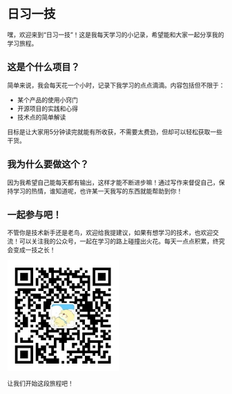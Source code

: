 # 日习一技

嘿，欢迎来到“日习一技”！这是我每天学习的小记录，希望能和大家一起分享我的学习旅程。

## 这是个什么项目？

简单来说，我会每天花一个小时，记录下我学习的点点滴滴。内容包括但不限于：

- 某个产品的使用小窍门
- 开源项目的实践和心得
- 技术点的简单解读

目标是让大家用5分钟读完就能有所收获，不需要太费劲，但却可以轻松获取一些干货。

## 我为什么要做这个？

因为我希望自己能每天都有输出，这样才能不断进步嘛！通过写作来督促自己，保持学习的热情，谁知道呢，也许某一天我写的东西就能帮助到你！

## 一起参与吧！

不管你是技术新手还是老鸟，欢迎给我提建议，如果有想学习的技术，也欢迎交流！可以关注我的公众号，一起在学习的路上碰撞出火花。每天一点点积累，终究会变成一技之长！

![](./qrcode_for_gh_546311f75de5_258.jpg)

让我们开始这段旅程吧！
